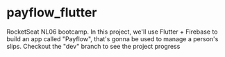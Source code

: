 # payflow_flutter
RocketSeat NL06 bootcamp. In this project, we'll use Flutter + Firebase to build an app called "Payflow", that's gonna be used to manage a person's slips. Checkout the "dev" branch to see the project progress
